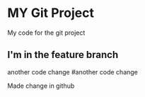 # MY Git Project

My code for the git project

## I'm in the feature branch

another code change
#another code change


Made change in github
